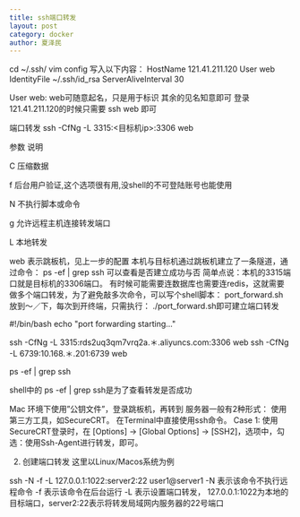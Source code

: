 ```yaml
---
title: ssh端口转发
layout: post
category: docker
author: 夏泽民
---
```

cd ~/.ssh/
 vim config
 写入以下内容：
  HostName 121.41.211.120
    User web 
    IdentityFile ~/.ssh/id_rsa
    ServerAliveInterval 30


User web: web可随意起名，只是用于标识
其余的见名知意即可
登录121.41.211.120的时候只需要 ssh web 即可

端口转发
ssh -CfNg -L 3315:<目标机ip>:3306 web



参数
说明




C
压缩数据


f
后台用户验证,这个选项很有用,没shell的不可登陆账号也能使用


N
不执行脚本或命令


g
允许远程主机连接转发端口


L
本地转发




web 表示跳板机，见上一步的配置
本机与目标机通过跳板机建立了一条隧道，通过命令： ps -ef | grep ssh 可以查看是否建立成功与否
简单点说：本机的3315端口就是目标机的3306端口。
有时候可能需要连数据库也需要连redis，这就需要做多个端口转发，为了避免敲多次命令，可以写个shell脚本：
port_forward.sh 放到～／下，每次到开终端，只需执行： ./port_forward.sh即可建立端口转发

 #!/bin/bash
 echo "port forwarding starting..."

 ssh -CfNg -L 3315:rds2uq3qm7vrq2a.＊.aliyuncs.com:3306 web
 ssh -CfNg -L 6739:10.168.＊.201:6739 web

 ps -ef | grep ssh

shell中的 ps -ef | grep ssh是为了查看转发是否成功
<!-- more -->
Mac 环境下使用”公钥文件”，登录跳板机，再转到 服务器一般有2种形式：
使用第三方工具，如SecureCRT。
在Terminal中直接使用ssh命令。
Case 1: 使用SecureCRT登录时，在 [Options] -> [Global Options] -> [SSH2]，选项中，勾选：使用Ssh-Agent进行转发，即可。

2. 创建端口转发
这里以Linux/Macos系统为例

ssh -N -f -L 127.0.0.1:1022:server2:22 user1@server1
-N 表示该命令不执行远程命令
-f 表示该命令在后台运行
-L 表示设置端口转发， 127.0.0.1:1022为本地的目标端口，server2:22表示将转发局域网内服务器的22号端口
